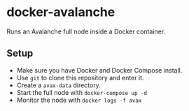 # docker-avalanche

Runs an Avalanche full node inside a Docker container.

## Setup

- Make sure you have Docker and Docker Compose install.
- Use `git` to clone this repository and enter it.
- Create a `avax-data` directory.
- Start the full node with `docker-compose up -d`
- Monitor the node with `docker logs -f avax`
